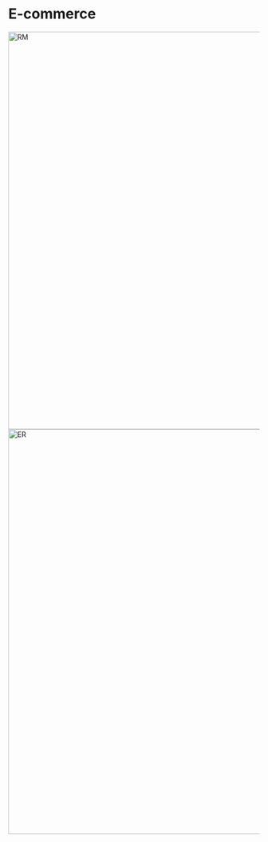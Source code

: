 # E-commerce
<img width="1520" height="796" alt="RM" src="https://github.com/user-attachments/assets/bdc5bd2e-abc9-4dc7-aa8b-e4802c01c72c" />
<img width="1403" height="811" alt="ER" src="https://github.com/user-attachments/assets/f9775c01-fe39-4e26-90b2-d04b36de9c21" />


